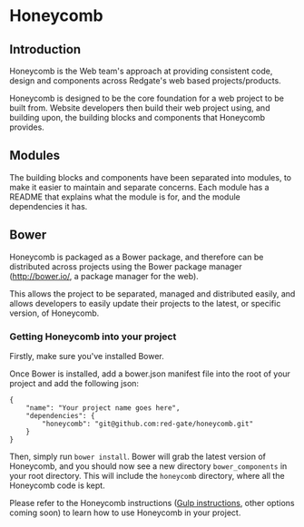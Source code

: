 # Honeycomb

## Introduction
Honeycomb is the Web team's approach at providing consistent code, design and components across Redgate's web based projects/products.

Honeycomb is designed to be the core foundation for a web project to be built from. Website developers then build their web project using, and building upon, the building blocks and components that Honeycomb provides.

## Modules
The building blocks and components have been separated into modules, to make it easier to maintain and separate concerns. Each module has a README that explains what the module is for, and the module dependencies it has.

## Bower
Honeycomb is packaged as a Bower package, and therefore can be distributed across projects using the Bower package manager (http://bower.io/, a package manager for the web).

This allows the project to be separated, managed and distributed easily, and allows developers to easily update their projects to the latest, or specific version, of Honeycomb.

### Getting Honeycomb into your project
Firstly, make sure you've installed Bower.

Once Bower is installed, add a bower.json manifest file into the root of your project and add the following json:

<pre><code>{
    "name": "Your project name goes here",
    "dependencies": {
        "honeycomb": "git@github.com:red-gate/honeycomb.git"
    }
}
</code></pre>

Then, simply run <code>bower install</code>. Bower will grab the latest version of Honeycomb, and you should now see a new directory <code>bower_components</code> in your root directory. This will include the <code>honeycomb</code> directory, where all the Honeycomb code is kept.

Please refer to the Honeycomb instructions ([Gulp instructions](GULP-README.md), other options coming soon) to learn how to use Honeycomb in your project.
